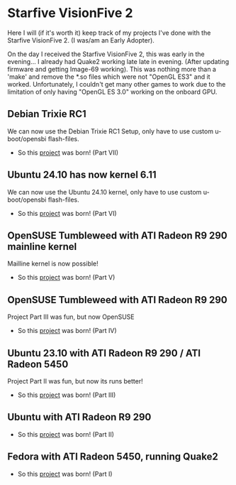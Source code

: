 # Starfive VisionFive 2

Here I will (if it's worth it) keep track of my projects I've done with the Starfive VisionFive 2.
(I was/am an Early Adopter).

On the day I received the Starfive VisionFive 2, this was early in the evening... I already had Quake2 working late late in evening. (After updating firmware and getting Image-69 working). This was nothing more than a 'make' and remove the *.so files which were not "OpenGL ES3" and it worked. Unfortunately, I couldn't get many other games to work due to the limitation of only having "OpenGL ES 3.0" working on the onboard GPU.

## Debian Trixie RC1

We can now use the Debian Trixie RC1 Setup, only have to use custom u-boot/opensbi flash-files.

- So this [project](starfiveVisionFive2/DebianTrixieAMDGPU.md) was born! (Part VII)

## Ubuntu 24.10 has now kernel 6.11

We can now use the Ubuntu 24.10 kernel, only have to use custom u-boot/opensbi flash-files.

- So this [project](starfiveVisionFive2/Ubuntu2410_outofthebox.md) was born! (Part VI)

## OpenSUSE Tumbleweed with ATI Radeon R9 290 mainline kernel

Mailline kernel is now possible!

- So this [project](starfiveVisionFive2/OpenSUSEATIRadeonR9_290_mainline.md) was born! (Part V)

## OpenSUSE Tumbleweed with ATI Radeon R9 290

Project Part III was fun, but now OpenSUSE

- So this [project](starfiveVisionFive2/OpenSUSEATIRadeonR9_290.md) was born! (Part IV)

## Ubuntu 23.10 with ATI Radeon R9 290 / ATI Radeon 5450

Project Part II was fun, but now its runs better!

- So this [project](starfiveVisionFive2/UbuntuATIRadeonR9_290_2023_11_20.md) was born! (Part III)

## Ubuntu with ATI Radeon R9 290

- So this [project](starfiveVisionFive2/UbuntuATIRadeonR9_290.md) was born! (Part II)

## Fedora with ATI Radeon 5450, running Quake2

- So this [project](starfiveVisionFive2/FedoraATIRadeon5450.md) was born! (Part I)
